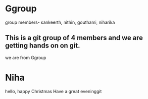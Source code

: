 # Ggroup

group members- sankeerth, nithin, gouthami, niharika


## This is a git group of 4 members and we are getting hands on on git.


we are from Ggroup

# Niha
hello, happy Christmas
Have a great eveninggit 



